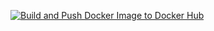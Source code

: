 [![Build and Push Docker Image to Docker Hub](https://github.com/pdrodavi/gendockerfile-api/actions/workflows/main.yml/badge.svg)](https://github.com/pdrodavi/gendockerfile-api/actions/workflows/main.yml)
